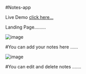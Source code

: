 #Notes-app

Live Demo [click here...](https://vipul1432.github.io/Notes-app/)

Landing Page.........

![image](https://user-images.githubusercontent.com/81670997/171983953-330a0718-3232-42f9-85f1-d613c8885770.png)

#You can add your notes here ......

![image](https://user-images.githubusercontent.com/81670997/171984012-8e4f4f71-aeda-4b1d-9438-8a5c53fd80a3.png)

#You can edit and delete notes .......
